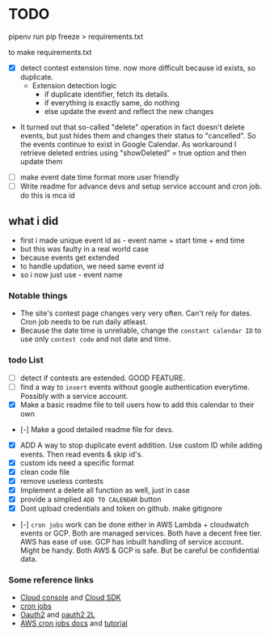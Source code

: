 # TODO

pipenv run pip freeze > requirements.txt

to make requirements.txt

- [X] detect contest extension time. now more difficult because id exists, so duplicate. 
  - Extension detection logic
    - if duplicate identifier, fetch its details. 
    - if everything is exactly same, do nothing
    - else update the event and reflect the new changes
- It turned out that so-called "delete" operation in fact doesn't delete events, but just hides them and changes their status to "cancelled". So the events continue to exist in Google Calendar.
As workaround I retrieve deleted entries using "showDeleted" = true option and then update them

- [ ] make event date time format more user friendly
- [ ] Write readme for advance devs and setup service account and cron job. do this is mca id

## what i did

- first i made unique event id as - event name + start time + end time
- but this was faulty in a real world case
- because events get extended
- to handle updation, we need same event id
- so i now just use - event name


### Notable things

- The site's contest page changes very very often. Can't rely for dates. Cron job needs to be run daily atleast.
- Because the date time is unreliable, change the `constant calendar ID` to use only `contest code` and not date and time.

### todo List

- [ ] detect if contests are extended. GOOD FEATURE.
- [ ] find a way to `insert` events without google authentication everytime. Possibly with a service account.
- [X] Make a basic readme file to tell users how to add this calendar to their own
- [-] Make a good detailed readme file for devs.
- [x] ADD A way to stop duplicate event addition. Use custom ID while adding events. Then read events & skip id's.
- [x] custom ids need a specific format
- [x] clean code file
- [x] remove useless contests
- [X] Implement a delete all function as well, just in case
- [X] provide a simplied `ADD TO CALENDAR` button
- [x] Dont upload credentials and token on github. make gitignore
- [-] `cron jobs` work can be done either in AWS Lambda + cloudwatch events or GCP.
      Both are managed services. Both have a decent free tier.
      AWS has ease of use.
      GCP has inbuilt handling of service account. Might be handy.
      Both AWS & GCP is safe. But be careful be confidential data.

### Some reference links

- [Cloud console](https://console.cloud.google.com/appengine?folder=true&organizationId=true&project=codechef-calenda-1539932234083&serviceId=default&duration=PT1H) and [Cloud SDK](https://cloud.google.com/sdk/docs/quickstart-linux)
- [cron jobs](https://cloud.google.com/appengine/docs/flexible/python/scheduling-jobs-with-cron-yaml)
- [Oauth2](https://developers.google.com/calendar/auth#perform-google-apps-domain-wide-delegation-of-authority) and [oauth2 2L](https://developers.google.com/identity/protocols/OAuth2ServiceAccount)
- [AWS cron jobs docs](https://docs.aws.amazon.com/lambda/latest/dg/tutorial-scheduled-events-schedule-expressions.html) and [tutorial](https://medium.com/blogfoster-engineering/running-cron-jobs-on-aws-lambda-with-scheduled-events-e8fe38686e20)
